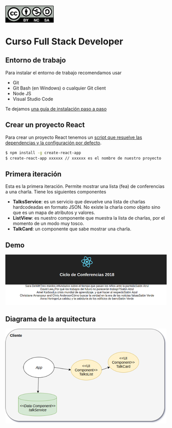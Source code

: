 <img src="images/license.png"
    width="30%" height="30%">

# Curso Full Stack Developer

## Entorno de trabajo

Para instalar el entorno de trabajo recomendamos usar

- Git
- Git Bash (en Windows) o cualquier Git client
- Node JS
- Visual Studio Code

Te dejamos [una guía de instalación paso a paso](http://wiki.uqbar.org/wiki/articles/instalacion-de-entorno-javascript.html)

## Crear un proyecto React

Para crear un proyecto React tenemos un [script que resuelve las dependencias y la configuración por defecto](https://github.com/facebookincubator/create-react-app).

```bash
$ npm install -g create-react-app
$ create-react-app xxxxxx // xxxxxx es el nombre de nuestro proyecto
```

## Primera iteración

Esta es la primera iteración. Permite mostrar una lista (fea) de conferencias a una charla. Tiene los siguientes componentes

- **TalksService**: es un servicio que devuelve una lista de charlas hardcodeadas en formato JSON. No existe la charla como objeto sino que es un mapa de atributos y valores.
- **ListView**: es nuestro componente que muestra la lista de charlas, por el momento de un modo muy tosco.
- **TalkCard**: un componente que sabe mostrar una charla.

## Demo

![](images/demo.png)

## Diagrama de la arquitectura

![](images/iteracion1.png)


